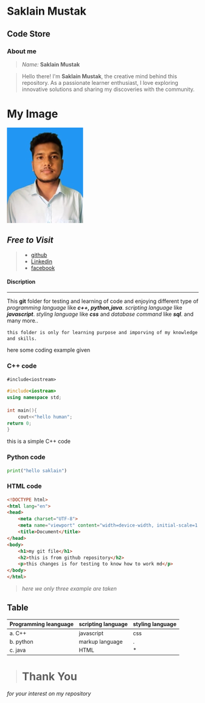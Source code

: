 # Saklain Mustak
## Code Store 
### About me
>*Name:* **Saklain Mustak** 

 >Hello there! I'm **Saklain Mustak**, the creative mind behind this repository. As a passionate learner enthusiast, I love exploring innovative solutions and sharing my discoveries with the community.
 # My Image
![my image](./image/photo.jpg)

## ***Free to Visit***
>- [github](https://github.com/saklain-mustak1)  
>- [Linkedin](https://www.linkedin.com/in/saklain-mustak1/)  
>- [facebook](https://www.facebook.com/saklain.mustak2)


#### Discription
---
This **git** folder for testing and learning of code and enjoying different type of *programming language* like ***c++, python,java***. 
*scripting language* like ***javascript***. *styling language* like ***css*** and *database command* like ***sql***. and many more..

    this folder is only for learning purpose and imporving of my knowledge and skills.

here some coding example given
### C++ code
`#include<iostream>`
```cpp
#include<iostream>
using namespace std;

int main(){
    cout<<"hello human";
return 0;
}
```
this is a simple C++ code

### Python code
```python
print("hello saklain")
```

### HTML code
```html
<!DOCTYPE html>
<html lang="en">
<head>
    <meta charset="UTF-8">
    <meta name="viewport" content="width=device-width, initial-scale=1.0">
    <title>Document</title>
</head>
<body>    
    <h1>my git file</h1>
    <h2>this is from github repository</h2>
    <p>this changes is for testing to know how to work md</p>
</body>
</html>
```
>*here we only three example are taken*

## Table
|Programming leanguage|scripting language| styling language|
|---|---|---|
|a. C++|javascript|css|
|b. python| markup language|.|
|c. java| HTML|*|


#
#  
># **Thank You**
*for your interest on my repository*
##
